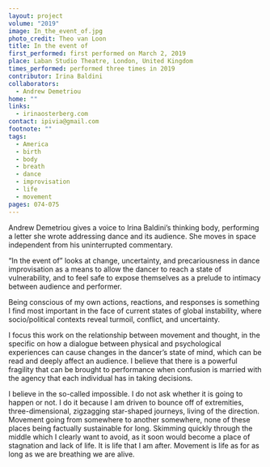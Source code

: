 ```yaml
---
layout: project
volume: "2019"
image: In_the_event_of.jpg
photo_credit: Theo van Loon
title: In the event of
first_performed: first performed on March 2, 2019
place: Laban Studio Theatre, London, United Kingdom
times_performed: performed three times in 2019
contributor: Irina Baldini
collaborators:
  - Andrew Demetriou
home: ""
links:
  - irinaosterberg.com
contact: ipivia@gmail.com
footnote: ""
tags:
  - America
  - birth
  - body
  - breath
  - dance
  - improvisation
  - life
  - movement
pages: 074-075
---
```


Andrew Demetriou gives a voice to Irina Baldini’s thinking body, performing a letter she wrote addressing dance and its audience. She moves in space independent from his uninterrupted commentary.

“In the event of” looks at change, uncertainty, and precariousness in dance improvisation as a means to allow the dancer to reach a state of vulnerability, and to feel safe to expose themselves as a prelude to intimacy between audience and performer.

Being conscious of my own actions, reactions, and responses is something I find most important in the face of current states of global instability, where socio/political contexts reveal turmoil, conflict, and uncertainty.

I focus this work on the relationship between movement and thought, in the specific on how a dialogue between physical and psychological experiences can cause changes in the dancer’s state of mind, which can be read and deeply affect an audience. I believe that there is a powerful fragility that can be brought to performance when confusion is married with the agency that each individual has in taking decisions.

I believe in the so-called impossible. I do not ask whether it is going to happen or not. I do it because I am driven to bounce off of extremities, three-dimensional, zigzagging star-shaped journeys, living of the direction. Movement going from somewhere to another somewhere, none of these places being factually sustainable for long. Skimming quickly through the middle which I clearly want to avoid, as it soon would become a place of stagnation and lack of life. It is life that I am after. Movement is life as for as long as we are breathing we are alive.

